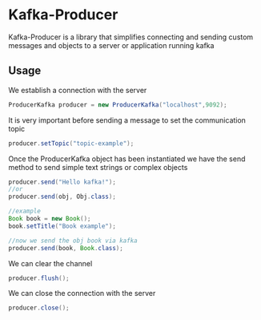 # Kafka-Producer

Kafka-Producer is a library that simplifies connecting and sending custom messages and objects to a server or application running kafka

## Usage
We establish a connection with the server

```java
ProducerKafka producer = new ProducerKafka("localhost",9092);
```
It is very important before sending a message to set the communication topic
```java
producer.setTopic("topic-example");
```
Once the ProducerKafka object has been instantiated we have the send method to send simple text strings or complex objects
```java
producer.send("Hello kafka!");
//or
producer.send(obj, Obj.class);

//example
Book book = new Book();
book.setTitle("Book example");

//now we send the obj book via kafka
producer.send(book, Book.class);
```

We can clear the channel
```java
producer.flush();
```
We can close the connection with the server
```java
producer.close();
```
